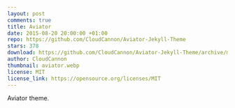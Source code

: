 ```yaml
---
layout: post
comments: true
title: Aviator
date: 2015-08-20 20:00:00 +01:00
repo: https://github.com/CloudCannon/Aviator-Jekyll-Theme
stars: 378
download: https://github.com/CloudCannon/Aviator-Jekyll-Theme/archive/master.zip
author: CloudCannon
thumbnail: aviator.webp
license: MIT
license_link: https://opensource.org/licenses/MIT
---
```


Aviator theme.
